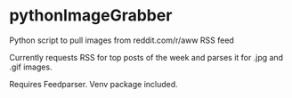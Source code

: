 # pythonImageGrabber
Python script to pull images from reddit.com/r/aww RSS feed

Currently requests RSS for top posts of the week and parses it for .jpg and .gif images.

Requires Feedparser. Venv package included.
